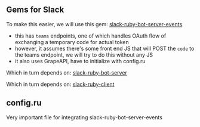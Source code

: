 ## Gems for Slack

To make this easier, we will use this gem: [slack-ruby-bot-server-events](https://github.com/slack-ruby/slack-ruby-bot-server-events)
- this has `teams` endpoints, one of which handles OAuth flow of exchanging a temporary code for actual token
- however, it assumes there's some front end JS that will POST the `code` to the teams endpoint, we will try to do this without any JS
- it also uses GrapeAPI, have to initialize with config.ru

Which in turn depends on:
[slack-ruby-bot-server](https://github.com/slack-ruby/slack-ruby-bot-server)

Which in turn depends on:
[slack-ruby-client](https://github.com/slack-ruby/slack-ruby-client)

## config.ru

Very important file for integrating slack-ruby-bot-server-events
